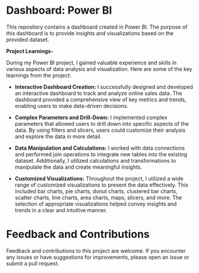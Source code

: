 # Dashboard: Power BI
This repository contains a dashboard created in Power BI. The purpose of this dashboard is to provide insights and visualizations based on the provided dataset.

**Project Learnings-**

During my Power BI project, I gained valuable experience and skills in various aspects of data analysis and visualization. Here are some of the key learnings from the project:

* **Interactive Dashboard Creation:** I successfully designed and developed an interactive dashboard to track and analyze online sales data. The dashboard provided a comprehensive view of key metrics and trends, enabling users to make data-driven decisions.

* **Complex Parameters and Drill-Down:** I implemented complex parameters that allowed users to drill down into specific aspects of the data. By using filters and slicers, users could customize their analysis and explore the data in more detail.

* **Data Manipulation and Calculations:** I worked with data connections and performed join operations to integrate new tables into the existing dataset. Additionally, I utilized calculations and transformations to manipulate the data and create meaningful insights.

* **Customized Visualizations:** Throughout the project, I utilized a wide range of customized visualizations to present the data effectively. This included bar charts, pie charts, donut charts, clustered bar charts, scatter charts, line charts, area charts, maps, slicers, and more. The selection of appropriate visualizations helped convey insights and trends in a clear and intuitive manner.
# Feedback and Contributions
Feedback and contributions to this project are welcome. If you encounter any issues or have suggestions for improvements, please open an issue or submit a pull request.
